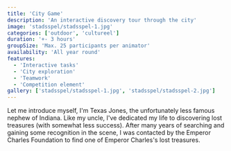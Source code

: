```yaml
---
title: 'City Game'
description: 'An interactive discovery tour through the city'
image: 'stadsspel/stadsspel-1.jpg'
categories: ['outdoor', 'cultureel']
duration: '+- 3 hours'
groupSize: 'Max. 25 participants per animator'
availability: 'All year round'
features:
  - 'Interactive tasks'
  - 'City exploration'
  - 'Teamwork'
  - 'Competition element'
gallery: ['stadsspel/stadsspel-1.jpg', 'stadsspel/stadsspel-2.jpg']
---
```


Let me introduce myself, I'm Texas Jones, the unfortunately less famous nephew of Indiana. Like my uncle, I've dedicated my life to discovering lost treasures (with somewhat less success). After many years of searching and gaining some recognition in the scene, I was contacted by the Emperor Charles Foundation to find one of Emperor Charles's lost treasures.
